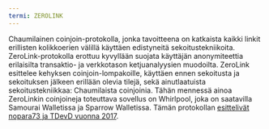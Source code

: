 ```yaml
---
termi: ZEROLINK
---
```


Chaumilainen coinjoin-protokolla, jonka tavoitteena on katkaista kaikki linkit erillisten kolikkoerien välillä käyttäen edistyneitä sekoitustekniikoita. ZeroLink-protokolla erottuu kyvyllään suojata käyttäjän anonymiteettia erilaisilta transaktio- ja verkkotason ketjuanalyysien muodoilta. ZeroLink esittelee kehyksen coinjoin-lompakoille, käyttäen ennen sekoitusta ja sekoituksen jälkeen erillään olevia tilejä, sekä ainutlaatuista sekoitustekniikkaa: Chaumilaista coinjoinia. Tähän mennessä ainoa ZeroLinkin coinjoineja toteuttava sovellus on Whirlpool, joka on saatavilla Samourai Walletissa ja Sparrow Walletissa. Tämän protokollan [esittelivät nopara73 ja TDevD vuonna 2017](https://github.com/nopara73/ZeroLink/blob/master/README.md).